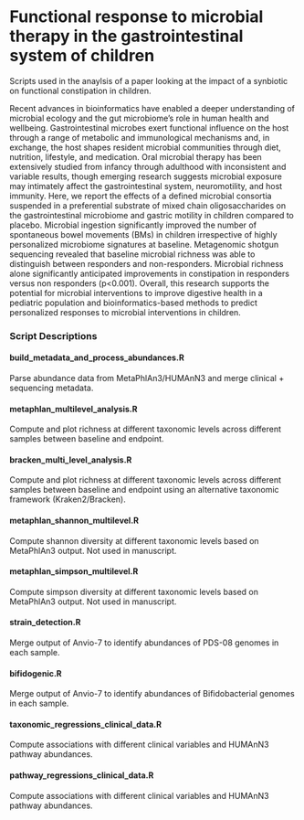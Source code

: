 # Functional response to microbial therapy in the gastrointestinal system of children

Scripts used in the anaylsis of a paper looking at the impact of a synbiotic on functional constipation in children.

Recent advances in bioinformatics have enabled a deeper understanding of microbial ecology and the gut microbiome’s role in human health and wellbeing. Gastrointestinal microbes exert functional influence on the host through a range of metabolic and immunological mechanisms and, in exchange, the host shapes resident microbial communities through diet, nutrition, lifestyle, and medication. Oral microbial therapy has been extensively studied from infancy through adulthood with inconsistent and variable results, though emerging research suggests microbial exposure may intimately affect the gastrointestinal system, neuromotility, and host immunity. Here, we report the effects of a defined microbial consortia suspended in a preferential substrate of mixed chain oligosaccharides on the gastrointestinal microbiome and gastric motility in children compared to placebo. Microbial ingestion significantly improved the number of spontaneous bowel movements (BMs) in children irrespective of highly personalized microbiome signatures at baseline. Metagenomic shotgun sequencing revealed that baseline microbial richness was able to distinguish between responders and non-responders. Microbial richness alone significantly anticipated improvements in constipation in responders versus non responders (p<0.001). Overall, this research supports the potential for microbial interventions to improve digestive health in a pediatric population and bioinformatics-based methods to predict personalized responses to microbial interventions in children.

### Script Descriptions

#### build_metadata_and_process_abundances.R
Parse abundance data from MetaPhlAn3/HUMAnN3 and merge clinical + sequencing metadata.

#### metaphlan_multilevel_analysis.R
Compute and plot richness at different taxonomic levels across different samples between baseline and endpoint.

#### bracken_multi_level_analysis.R
Compute and plot richness at different taxonomic levels across different samples between baseline and endpoint using an alternative taxonomic framework (Kraken2/Bracken).

#### metaphlan_shannon_multilevel.R
Compute shannon diversity at different taxonomic levels based on MetaPhlAn3 output. Not used in manuscript.

#### metaphlan_simpson_multilevel.R
Compute simpson diversity at different taxonomic levels based on MetaPhlAn3 output. Not used in manuscript.

#### strain_detection.R
Merge output of Anvio-7 to identify abundances of PDS-08 genomes in each sample.

#### bifidogenic.R
Merge output of Anvio-7 to identify abundances of Bifidobacterial genomes in each sample.

#### taxonomic_regressions_clinical_data.R
Compute associations with different clinical variables and HUMAnN3 pathway abundances.

#### pathway_regressions_clinical_data.R
Compute associations with different clinical variables and HUMAnN3 pathway abundances.
